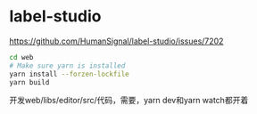 # label-studio
https://github.com/HumanSignal/label-studio/issues/7202
```bash
cd web
# Make sure yarn is installed
yarn install --forzen-lockfile
yarn build
```

开发web/libs/editor/src/代码，需要，yarn dev和yarn watch都开着

